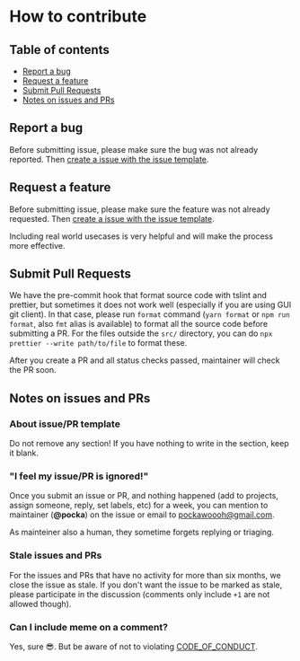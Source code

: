 # How to contribute

## Table of contents

- [Report a bug](#report-a-bug)
- [Request a feature](#request-a-feature)
- [Submit Pull Requests](#submit-pull-requests)
- [Notes on issues and PRs](#notes-on-issues-and-prs)

## Report a bug

Before submitting issue, please make sure the bug was not already reported.
Then [create a issue with the issue template](https://github.com/pocka/bitcolor/issues/new?template=bug_report.md&labels=bug).

## Request a feature

Before submitting issue, please make sure the feature was not already requested.
Then [create a issue with the issue template](https://github.com/pocka/bitcolor/issues/new?labels=enhancement&template=feature_request.md).

Including real world usecases is very helpful and will make the process more effective.

## Submit Pull Requests

We have the pre-commit hook that format source code with tslint and prettier, but sometimes it does not work well (especially if you are using GUI git client).
In that case, please run `format` command (`yarn format` or `npm run format`, also `fmt` alias is available) to format all the source code before submitting a PR.
For the files outside the `src/` directory, you can do `npx prettier --write path/to/file` to format these.

After you create a PR and all status checks passed, maintainer will check the PR soon.

## Notes on issues and PRs

### About issue/PR template

Do not remove any section! If you have nothing to write in the section, keep it blank.

### "I feel my issue/PR is ignored!"

Once you submit an issue or PR, and nothing happened (add to projects, assign someone, reply, set labels, etc) for a week,
you can mention to maintainer (**@pocka**) on the issue or email to <pockawoooh@gmail.com>.

As mainteiner also a human, they sometime forgets replying or triaging.

### Stale issues and PRs

For the issues and PRs that have no activity for more than six months, we close the issue as stale.
If you don't want the issue to be marked as stale, please participate in the discussion (comments only include `+1` are not allowed though).

### Can I include meme on a comment?

Yes, sure :sunglasses:. But be aware of not to violating [CODE_OF_CONDUCT](/CODE_OF_CONDUCT.md).
